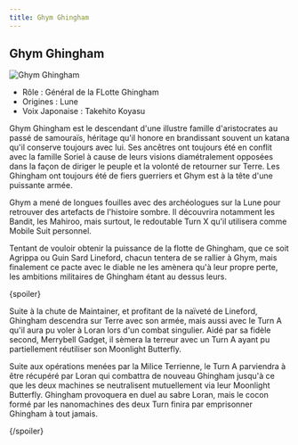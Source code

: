 ```yaml
---
title: Ghym Ghingham
---
```


Ghym Ghingham
-------------


![Ghym Ghingham](/images/stories/saga/turnagundam/persos/moonrace/ghym.jpg)
* Rôle : Général de la FLotte Ghingham
* Origines : Lune
* Voix Japonaise : Takehito Koyasu



Ghym Ghingham est le descendant d'une illustre famille d'aristocrates au passé de samouraïs, héritage qu'il honore en brandissant souvent un katana qu'il conserve toujours avec lui. Ses ancêtres ont toujours été en conflit avec la famille Soriel à cause de leurs visions diamétralement opposées dans la façon de diriger le peuple et la volonté de retourner sur Terre. Les Ghingham ont toujours été de fiers guerriers et Ghym est à la tête d'une puissante armée.  

  

 Ghym a mené de longues fouilles avec des archéologues sur la Lune pour retrouver des artefacts de l'histoire sombre. Il découvrira notamment les Bandit, les Mahiroo, mais surtout, le redoutable Turn X qu'il utilisera comme Mobile Suit personnel.   

  

 Tentant de vouloir obtenir la puissance de la flotte de Ghingham, que ce soit Agrippa ou Guin Sard Lineford, chacun tentera de se rallier à Ghym, mais finalement ce pacte avec le diable ne les amènera qu'à leur propre perte, les ambitions militaires de Ghingham étant au dessus leurs.   

 {spoiler}  

 Suite à la chute de Maintainer, et profitant de la naïveté de Lineford, Ghingham descendra sur Terre avec son armée, mais aussi avec le Turn A qu'il aura pu voler à Loran lors d'un combat singulier. Aidé par sa fidèle second, Merrybell Gadget, il sèmera la terreur avec un Turn A ayant pu partiellement réutiliser son Moonlight Butterfly.   

  

 Suite aux opérations menées par la Milice Terrienne, le Turn A parviendra à être récupéré par Loran qui combattra de nouveau Ghingham jusqu'à ce que les deux machines se neutralisent mutuellement via leur Moonlight Butterfly. Ghingham provoquera en duel au sabre Loran, mais le cocon formé par les nanomachines des deux Turn finira par emprisonner Ghingham à tout jamais.   

 {/spoiler}